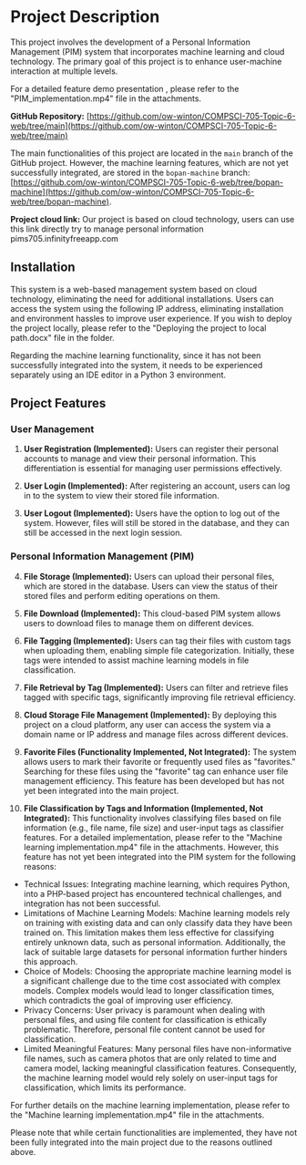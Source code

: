# Project Description

This project involves the development of a Personal Information Management (PIM) system that incorporates machine learning and cloud technology. The primary goal of this project is to enhance user-machine interaction at multiple levels.

For a detailed feature demo presentation , please refer to the "PIM_implementation.mp4" file in the attachments.

**GitHub Repository:** [https://github.com/ow-winton/COMPSCI-705-Topic-6-web/tree/main](https://github.com/ow-winton/COMPSCI-705-Topic-6-web/tree/main)

The main functionalities of this project are located in the `main` branch of the GitHub project. However, the machine learning features, which are not yet successfully integrated, are stored in the `bopan-machine` branch: [https://github.com/ow-winton/COMPSCI-705-Topic-6-web/tree/bopan-machine](https://github.com/ow-winton/COMPSCI-705-Topic-6-web/tree/bopan-machine).

**Project cloud link:**
Our project is based on cloud technology, users can use this link directly try to manage personal information
pims705.infinityfreeapp.com

## Installation

This system is a web-based management system based on cloud technology, eliminating the need for additional installations. Users can access the system using the following IP address, eliminating installation and environment hassles to improve user experience. If you wish to deploy the project locally, please refer to the "Deploying the project to local path.docx" file in the folder.

Regarding the machine learning functionality, since it has not been successfully integrated into the system, it needs to be experienced separately using an IDE editor in a Python 3 environment.

## Project Features

### User Management

1. **User Registration (Implemented):** Users can register their personal accounts to manage and view their personal information. This differentiation is essential for managing user permissions effectively.

2. **User Login (Implemented):** After registering an account, users can log in to the system to view their stored file information.

3. **User Logout (Implemented):** Users have the option to log out of the system. However, files will still be stored in the database, and they can still be accessed in the next login session.

### Personal Information Management (PIM)

4. **File Storage (Implemented):** Users can upload their personal files, which are stored in the database. Users can view the status of their stored files and perform editing operations on them.

5. **File Download (Implemented):** This cloud-based PIM system allows users to download files to manage them on different devices.

6. **File Tagging (Implemented):** Users can tag their files with custom tags when uploading them, enabling simple file categorization. Initially, these tags were intended to assist machine learning models in file classification.

7. **File Retrieval by Tag (Implemented):** Users can filter and retrieve files tagged with specific tags, significantly improving file retrieval efficiency.

8. **Cloud Storage File Management (Implemented):** By deploying this project on a cloud platform, any user can access the system via a domain name or IP address and manage files across different devices. 

9. **Favorite Files (Functionality Implemented, Not Integrated):** The system allows users to mark their favorite or frequently used files as "favorites." Searching for these files using the "favorite" tag can enhance user file management efficiency. This feature has been developed but has not yet been integrated into the main project.

10. **File Classification by Tags and Information (Implemented, Not Integrated):** This functionality involves classifying files based on file information (e.g., file name, file size) and user-input tags as classifier features. For a detailed implementation, please refer to the "Machine learning implementation.mp4" file in the attachments. However, this feature has not yet been integrated into the PIM system for the following reasons:

   - Technical Issues: Integrating machine learning, which requires Python, into a PHP-based project has encountered technical challenges, and integration has not been successful.
   - Limitations of Machine Learning Models: Machine learning models rely on training with existing data and can only classify data they have been trained on. This limitation makes them less effective for classifying entirely unknown data, such as personal information. Additionally, the lack of suitable large datasets for personal information further hinders this approach.
   - Choice of Models: Choosing the appropriate machine learning model is a significant challenge due to the time cost associated with complex models. Complex models would lead to longer classification times, which contradicts the goal of improving user efficiency.
   - Privacy Concerns: User privacy is paramount when dealing with personal files, and using file content for classification is ethically problematic. Therefore, personal file content cannot be used for classification.
   - Limited Meaningful Features: Many personal files have non-informative file names, such as camera photos that are only related to time and camera model, lacking meaningful classification features. Consequently, the machine learning model would rely solely on user-input tags for classification, which limits its performance.

For further details on the machine learning implementation, please refer to the "Machine learning implementation.mp4" file in the attachments.

Please note that while certain functionalities are implemented, they have not been fully integrated into the main project due to the reasons outlined above.
